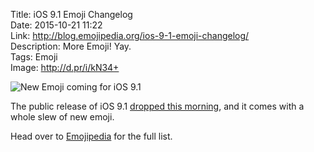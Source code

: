 Title: iOS 9.1 Emoji Changelog  
Date: 2015-10-21 11:22  
Link: http://blog.emojipedia.org/ios-9-1-emoji-changelog/  
Description: More Emoji! Yay.  
Tags: Emoji  
Image: http://d.pr/i/kN34+  

![New Emoji coming for iOS 9.1][1]

The public release of iOS 9.1 [dropped this morning][2], and it comes with a whole slew of new emoji.

Head over to [Emojipedia][3] for the full list.

[1]: http://d.pr/i/kN34+ "New Emoji coming for iOS 9.1"
[2]: http://9to5mac.com/2015/10/21/ios-9-1-emoji-wallpapers/ "9to5Mac: New wallpapers for iOS 9.1"
[3]: http://blog.emojipedia.org/ios-9-1-emoji-changelog/ "Emojipedia: iOS 9.1 emoji changelog"